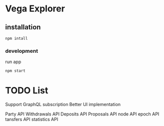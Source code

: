 # Vega Explorer

## installation
```
npm intall
```

### development
run app
```
npm start
```

# TODO List
Support GraphQL subscription
Better UI implementation

Party API
Withdrawals API
Deposits API
Proposals API
node API
epoch API
tansfers API
statistics API
